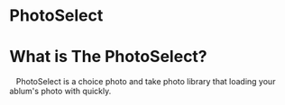 # PhotoSelect

What is The PhotoSelect?
=====

    PhotoSelect is a choice photo and take photo library that loading your ablum's photo with quickly.  
    
